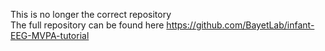 This is no longer the correct repository    
The full repository can be found here https://github.com/BayetLab/infant-EEG-MVPA-tutorial
